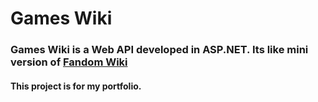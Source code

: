 ﻿# Games Wiki
### Games Wiki is a Web API developed in ASP.NET. Its like mini version of [Fandom Wiki](https://www.fandom.com/)
#### This project is for my portfolio.